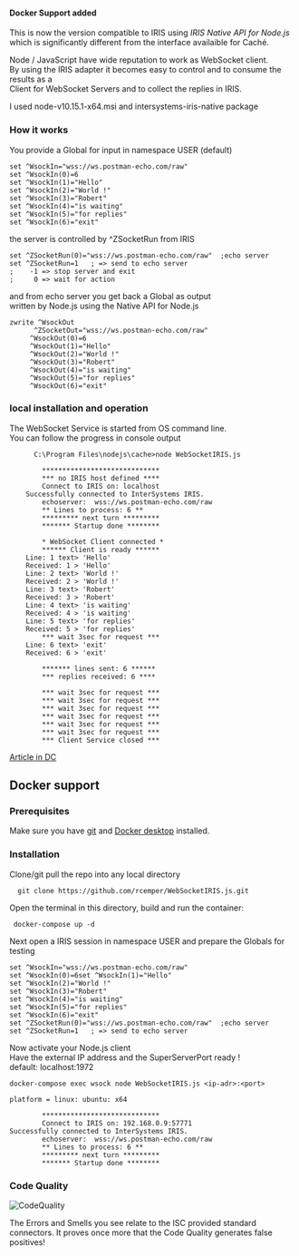 #### Docker Support added

This is now the version compatible to IRIS using _IRIS Native API for Node.js_   
which is significantly different from the interface availaible for Caché.  

Node / JavaScript have wide reputation to work as WebSocket client.  
By using the IRIS adapter it becomes easy to control and to consume the results as a   
Client for WebSocket Servers and to collect the replies in IRIS.   

I used node-v10.15.1-x64.msi and intersystems-iris-native package

### How it works
You provide a Global for input in namespace USER (default)
~~~
set ^WsockIn="wss://ws.postman-echo.com/raw"
set ^WsockIn(0)=6
set ^WsockIn(1)="Hello"
set ^WsockIn(2)="World !"
set ^WsockIn(3)="Robert"
set ^WsockIn(4)="is waiting"
set ^WsockIn(5)="for replies"
set ^WsockIn(6)="exit"
~~~
the server is controlled by ^ZSocketRun from IRIS   
~~~ 
set ^ZSocketRun(0)="wss://ws.postman-echo.com/raw"  ;echo server
set ^ZSocketRun=1   ; => send to echo server  
;    -1 => stop server and exit  
;     0 => wait for action  
~~~
and from echo server you get back a Global as output  
written by Node.js using the Native API for Node.js
~~~
zwrite ^WsockOut
      ^ZSocketOut="wss://ws.postman-echo.com/raw"
     ^WsockOut(0)=6
     ^WsockOut(1)="Hello"
     ^WsockOut(2)="World !"
     ^WsockOut(3)="Robert"
     ^WsockOut(4)="is waiting"
     ^WsockOut(5)="for replies"
     ^WsockOut(6)="exit"
~~~
### local installation and operation
The WebSocket Service is started from OS command line.  
You can follow the progress in console output
~~~
      C:\Program Files\nodejs\cache>node WebSocketIRIS.js

        *****************************
        *** no IRIS host defined ****
        Connect to IRIS on: localhost
    Successfully connected to InterSystems IRIS.
        echoserver:  wss://ws.postman-echo.com/raw
        ** Lines to process: 6 **
        ********* next turn *********
        ******* Startup done ********

        * WebSocket Client connected *
        ****** Client is ready ******
    Line: 1 text> 'Hello'
    Received: 1 > 'Hello'
    Line: 2 text> 'World !'
    Received: 2 > 'World !'
    Line: 3 text> 'Robert'
    Received: 3 > 'Robert'
    Line: 4 text> 'is waiting'
    Received: 4 > 'is waiting'
    Line: 5 text> 'for replies'
    Received: 5 > 'for replies'
        *** wait 3sec for request ***
    Line: 6 text> 'exit'
    Received: 6 > 'exit'

        ******* lines sent: 6 ******
        *** replies received: 6 ****

        *** wait 3sec for request ***
        *** wait 3sec for request ***
        *** wait 3sec for request ***
        *** wait 3sec for request ***
        *** wait 3sec for request ***
        *** wait 3sec for request ***
        *** Client Service closed ***
~~~
[Article in DC](https://community.intersystems.com/post/client-websockets-based-nodejs#comment-128726)

## Docker support
### Prerequisites
Make sure you have [git](https://git-scm.com/book/en/v2/Getting-Started-Installing-Git) and [Docker desktop](https://www.docker.com/products/docker-desktop) installed.
### Installation
Clone/git pull the repo into any local directory   
~~~
  git clone https://github.com/rcemper/WebSocketIRIS.js.git    
~~~    
Open the terminal in this directory, build and run the container:    
~~~
 docker-compose up -d
~~~
Next open a IRIS session in namespace USER and prepare the Globals for testing  
~~~
set ^WsockIn="wss://ws.postman-echo.com/raw"
set ^WsockIn(0)=6set ^WsockIn(1)="Hello"
set ^WsockIn(2)="World !"
set ^WsockIn(3)="Robert"
set ^WsockIn(4)="is waiting"
set ^WsockIn(5)="for replies"
set ^WsockIn(6)="exit"
set ^ZSocketRun(0)="wss://ws.postman-echo.com/raw"  ;echo server
set ^ZSocketRun=1   ; => send to echo server 
~~~
Now activate your Node.js client  
Have the external IP address and the SuperServerPort ready  !   
default: localhost:1972
~~~
docker-compose exec wsock node WebSocketIRIS.js <ip-adr>:<port>

platform = linux: ubuntu: x64

        *****************************
        Connect to IRIS on: 192.168.0.9:57771
Successfully connected to InterSystems IRIS.
        echoserver:  wss://ws.postman-echo.com/raw
        ** Lines to process: 6 **
        ********* next turn *********
        ******* Startup done ********
~~~

### Code Quality ###    
![CodeQuality](https://raw.githubusercontent.com/rcemper/WebSocketIRIS.js/master/CodeQuality.JPG)      

The Errors and Smells you see relate to the ISC provided standard connectors.
It proves once more that the Code Quality generates false positives! 
